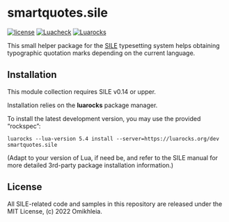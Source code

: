 # smartquotes.sile

[![license](https://img.shields.io/github/license/Omikhleia/smartquotes.sile)](LICENSE)
[![Luacheck](https://img.shields.io/github/workflow/status/Omikhleia/smartquotes.sile/Luacheck?label=Luacheck&logo=Lua)](https://github.com/Omikhleia/smartquotes.sile/actions?workflow=Luacheck)
[![Luarocks](https://img.shields.io/luarocks/v/Omikhleia/smartquotes.sile?label=Luarocks&logo=Lua)](https://luarocks.org/modules/Omikhleia/smartquotes.sile)

This small helper package for the [SILE](https://github.com/sile-typesetter/sile)
typesetting system helps obtaining typographic quotation marks depending on the
current language.

## Installation

This module collection requires SILE v0.14 or upper.

Installation relies on the **luarocks** package manager.

To install the latest development version, you may use the provided “rockspec”:

```
luarocks --lua-version 5.4 install --server=https://luarocks.org/dev smartquotes.sile
```

(Adapt to your version of Lua, if need be, and refer to the SILE manual for more
detailed 3rd-party package installation information.)


## License

All SILE-related code and samples in this repository are released under the MIT License, (c) 2022 Omikhleia.
